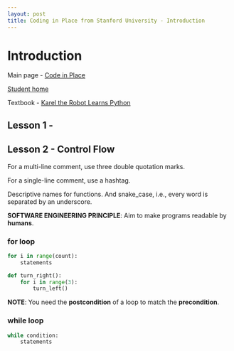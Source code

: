 ```yaml
---
layout: post
title: Coding in Place from Stanford University - Introduction
---
```

# Introduction
Main page - [Code in Place](https://codeinplace.stanford.edu/)

[Student home](https://codeinplace.stanford.edu/cip4/studenthome)

Textbook - [Karel the Robot Learns Python](https://compedu.stanford.edu/karel-reader/docs/python/en/intro.html)



## Lesson 1 - 


## Lesson 2 - Control Flow
For a multi-line comment, use three double quotation marks. 

For a single-line comment, use a hashtag.

Descriptive names for functions. And snake_case, i.e., every word is separated by an underscore.

**SOFTWARE ENGINEERING PRINCIPLE**: Aim to make programs readable by **humans**.

### for loop
```py
for i in range(count):
    statements
```

```py
def turn_right():
    for i in range(3):
        turn_left()
```

**NOTE**: You need the **postcondition** of a loop to match the **precondition**. 

### while loop
```py
while condition:
    statements
```


